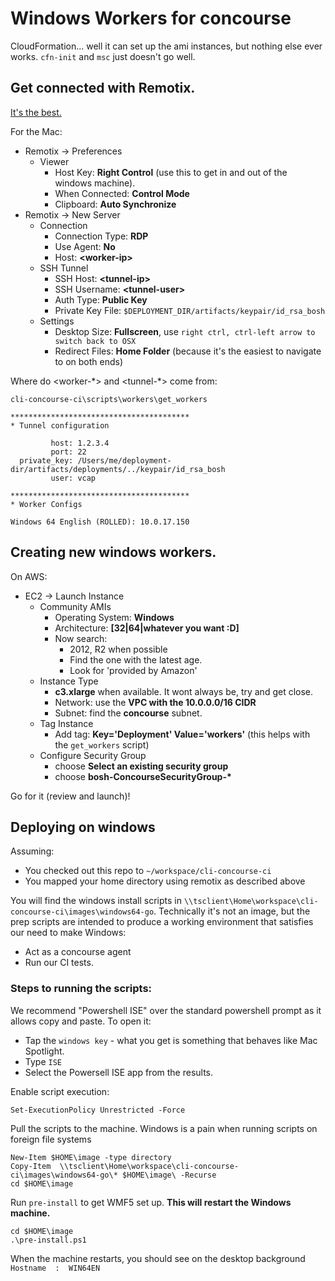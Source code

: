 # Windows Workers for concourse

CloudFormation... well it can set up the ami instances, but nothing else ever works.
`cfn-init` and `msc` just doesn't go well. 

## Get connected with Remotix.

[It's the best.](http://www.nulana.com/remotix-mac/)

For the Mac:

* Remotix -> Preferences
   * Viewer
      * Host Key: **Right Control** (use this to get in and out of the windows machine).
      * When Connected: **Control Mode**
      * Clipboard: **Auto Synchronize**
* Remotix -> New Server
   * Connection
      * Connection Type: **RDP**
      * Use Agent: **No**
      * Host: **\<worker-ip\>**
   * SSH Tunnel
      * SSH Host: **\<tunnel-ip\>**
      * SSH Username: **\<tunnel-user\>**
      * Auth Type: **Public Key**
      * Private Key File: `$DEPLOYMENT_DIR/artifacts/keypair/id_rsa_bosh`
  * Settings
    * Desktop Size: **Fullscreen**, use `right ctrl, ctrl-left arrow to switch back to OSX`
    * Redirect Files: **Home Folder** (because it's the easiest to navigate to on both ends)

Where do \<worker-\*\> and \<tunnel-\*\> come from:

```shell
cli-concourse-ci\scripts\workers\get_workers

****************************************
* Tunnel configuration

         host: 1.2.3.4
         port: 22
  private_key: /Users/me/deployment-dir/artifacts/deployments/../keypair/id_rsa_bosh
         user: vcap
         
****************************************
* Worker Configs

Windows 64 English (ROLLED): 10.0.17.150
```

## Creating new windows workers.
On AWS:

* EC2 -> Launch Instance 
	* Community AMIs
		* Operating System: **Windows**
		* Architecture: **[32|64|whatever you want :D]**
		* Now search:
			* 2012, R2 when possible
			* Find the one with the latest age.
			* Look for 'provided by Amazon'
	* Instance Type
		* **c3.xlarge** when available. It wont always be, try and get close.
		* Network: use the **VPC with the 10.0.0.0/16 CIDR**
		* Subnet: find the **concourse** subnet.
	* Tag Instance
		* Add tag: **Key='Deployment' Value='workers'** (this helps with the `get_workers` script)
	* Configure Security Group
		* choose **Select an existing security group**
		* choose **bosh-ConcourseSecurityGroup-\***

Go for it (review and launch)!

## Deploying on windows

Assuming:
  * You checked out this repo to `~/workspace/cli-concourse-ci`
  * You mapped your home directory using remotix as described above
  
You will find the windows install scripts in `\\tsclient\Home\workspace\cli-concourse-ci\images\windows64-go`.
Technically it's not an image, but the prep scripts are intended to produce a working environment that satisfies our
need to make Windows:
  * Act as a concourse agent
  * Run our CI tests.

### Steps to running the scripts:

We recommend "Powershell ISE" over the standard powershell prompt as it allows copy and paste. To open it:
  * Tap the `windows key` - what you get is something that behaves like Mac Spotlight.
  * Type `ISE`
  * Select the Powersell ISE app from the results. 

Enable script execution: 

```posh
Set-ExecutionPolicy Unrestricted -Force
```

Pull the scripts to the machine. Windows is a pain when running scripts on foreign file systems

```posh
New-Item $HOME\image -type directory 
Copy-Item  \\tsclient\Home\workspace\cli-concourse-ci\images\windows64-go\* $HOME\image\ -Recurse 
cd $HOME\image
```

Run `pre-install` to get WMF5 set up. **This will restart the Windows machine.**

```posh
cd $HOME\image
.\pre-install.ps1
```

When the machine restarts, you should see on the desktop background `Hostname  :  WIN64EN`

